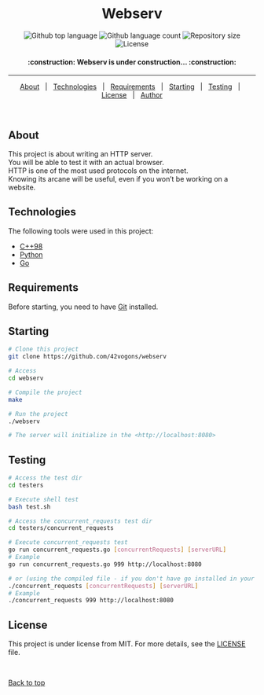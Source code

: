 
<h1 align="center">Webserv</h1>

<p align="center">
  <img alt="Github top language" src="https://img.shields.io/github/languages/top/42vogons/webserv?color=56BEB8">

  <img alt="Github language count" src="https://img.shields.io/github/languages/count/42vogons/webserv?color=56BEB8">

  <img alt="Repository size" src="https://img.shields.io/github/repo-size/42vogons/webserv?color=56BEB8">

  <img alt="License" src="https://img.shields.io/github/license/42vogons/webserv?color=56BEB8">

  <!-- <img alt="Github issues" src="https://img.shields.io/github/issues/42vogons/webserv?color=56BEB8" /> -->

  <!-- <img alt="Github forks" src="https://img.shields.io/github/forks/42vogons/webserv?color=56BEB8" /> -->

  <!-- <img alt="Github stars" src="https://img.shields.io/github/stars/42vogons/webserv?color=56BEB8" /> -->
</p>


 <h4 align="center"> 
		:construction:  Webserv is under construction...  :construction:
</h4> 

<hr>

<p align="center">
  <a href="#about">About</a> &#xa0; | &#xa0; 
  <a href="#technologies">Technologies</a> &#xa0; | &#xa0;
  <a href="#requirements">Requirements</a> &#xa0; | &#xa0;
  <a href="#starting">Starting</a> &#xa0; | &#xa0;
  <a href="#testing">Testing</a> &#xa0; | &#xa0;
  <a href="#license">License</a> &#xa0; | &#xa0;
  <a href="https://github.com/42vogons" target="_blank">Author</a>
</p>

<br>

## About ##

This project is about writing an HTTP server.<br>
You will be able to test it with an actual browser.<br>
HTTP is one of the most used protocols on the internet.<br>
Knowing its arcane will be useful, even if you won’t be working on a website.

## Technologies ##

The following tools were used in this project:

* [C++98](https://cplusplus.com/doc/oldtutorial/)
* [Python](https://www.python.org/)
* [Go](https://go.dev/)

## Requirements ##

Before starting, you need to have [Git](https://git-scm.com) installed.

## Starting ##

```bash
# Clone this project
git clone https://github.com/42vogons/webserv

# Access
cd webserv

# Compile the project
make

# Run the project
./webserv

# The server will initialize in the <http://localhost:8080>
```
## Testing ##

```bash
# Access the test dir
cd testers

# Execute shell test
bash test.sh

# Access the concurrent_requests test dir
cd testers/concurrent_requests

# Execute concurrent_requests test
go run concurrent_requests.go [concurrentRequests] [serverURL]
# Example
go run concurrent_requests.go 999 http://localhost:8080

# or (using the compiled file - if you don't have go installed in your machine)
./concurrent_requests [concurrentRequests] [serverURL]
# Example
./concurrent_requests 999 http://localhost:8080
```

## License ##

This project is under license from MIT. For more details, see the [LICENSE](LICENSE.md) file.

&#xa0;

<a href="#top">Back to top</a>

